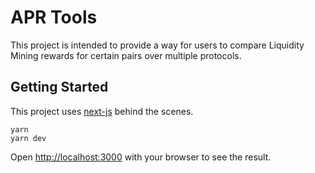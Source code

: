 # APR Tools

This project is intended to provide a way for users to compare Liquidity Mining rewards for certain pairs over multiple protocols.

## Getting Started

This project uses [next-js](https://nextjs.org/) behind the scenes.

```
yarn
yarn dev
```

Open [http://localhost:3000](http://localhost:3000) with your browser to see the result.
